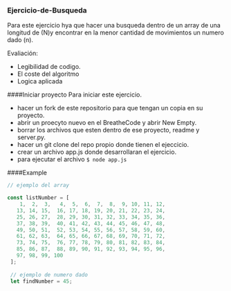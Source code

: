 ### Ejercicio-de-Busqueda

Para este ejercicio hya que hacer una busqueda dentro de un array de una longitud de (N)y encontrar en la menor cantidad de movimientos un numero dado (n).

Evaliación:
- Legibilidad de codigo.
- El coste del algoritmo 
- Logica aplicada

####Iniciar proyecto
Para iniciar este ejercicio.
- hacer un fork de este repositorio para que tengan un copia en su proyecto.
- abrir un proecyto nuevo en el BreatheCode y abrir New Empty.
- borrar los archivos que esten dentro de ese proyecto, readme y server.py.
- hacer un git clone del repo propio donde tienen el ejeccicio.
- crear un archivo app.js donde desarrollaran el ejercicio.
- para ejecutar el archivo `$ node app.js`

####Example

```javascript
// ejemplo del array

const listNumber = [
    1,  2,  3,   4,  5,  6,  7,  8,  9, 10, 11, 12,
   13, 14, 15,  16, 17, 18, 19, 20, 21, 22, 23, 24,
   25, 26, 27,  28, 29, 30, 31, 32, 33, 34, 35, 36,
   37, 38, 39,  40, 41, 42, 43, 44, 45, 46, 47, 48,
   49, 50, 51,  52, 53, 54, 55, 56, 57, 58, 59, 60,
   61, 62, 63,  64, 65, 66, 67, 68, 69, 70, 71, 72,
   73, 74, 75,  76, 77, 78, 79, 80, 81, 82, 83, 84,
   85, 86, 87,  88, 89, 90, 91, 92, 93, 94, 95, 96,
   97, 98, 99, 100
 ];
 
 // ejemplo de numero dado
 let findNumber = 45;
 
```
